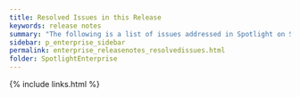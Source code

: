 ```yaml
---
title: Resolved Issues in this Release
keywords: release notes
summary: "The following is a list of issues addressed in Spotlight on SQL Server Enterprise 12."
sidebar: p_enterprise_sidebar
permalink: enterprise_releasenotes_resolvedissues.html
folder: SpotlightEnterprise
---
```


{% include links.html %}

